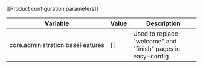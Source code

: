 [[Product configuration parameters]]

| Variable                                | Value  | Description                                                 |
|-----------------------------------------|--------|-------------------------------------------------------------|
| core.administration.baseFeatures        | []     | Used to replace "welcome" and "finish" pages in easy-config |